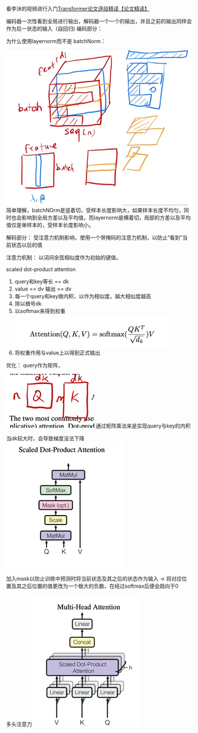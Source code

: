 看李沐的视频进行入门[Transformer论文逐段精读【论文精读】](https://www.bilibili.com/video/BV1pu411o7BE/?spm_id_from=333.337.search-card.all.click&vd_source=3b0e33a626cf5e45835cac5d91093908)


编码器一次性看到全局进行输出，解码器一个一个的输出，并且之前的输出同样会作为后一状态的输入（自回归)
编码部分：



为什么使用layernorm而不是 batchNorm：
![Alt text](image/transformer_1.png)
简单理解，batchNOrm是竖着切，受样本长度影响大，如果样本长度不均匀，同时也会影响到全局方差以及平均值，而layernorm是横着切，局部的方差以及平均值仅是单样本的，受样本长度影响小。

解码部分：
受注意力机制影响，使用一个带掩码的注意力机制，以防止“看到”当前状态以后的值


注意力机制：
以词间余弦相似度作为初始的键值。

scaled dot-product attention
1. query和key等长 == dk
2. value == dv   输出 == dv
3. 每一个query和key做内积，以作为相似度，越大相似度越高
4. 除以根号dk 
5. 以softmax来得到权重
   ![Alt text](image/transformer_2.png)
6. 将权重作用与value上以得到正式输出
   
优化：
query作为矩阵，

![Alt text](image/transformer_3.png)
通过矩阵乘法来是实现query与key的内积

当dk较大时，会导致梯度没法下降
![Alt text](image/transformer_4.png)

加入mask以防止训练中预测时将当前状态及其之后的状态作为输入
-> 将对应位置及其之后位置的值更改为一个极大的负数，在经过softmax后便会趋向于0


多头注意力
![Alt text](image/transformer_5.png)